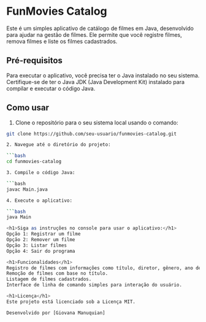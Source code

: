 # FunMovies Catalog

Este é um simples aplicativo de catálogo de filmes em Java, desenvolvido para ajudar na gestão de filmes. Ele permite que você registre filmes, remova filmes e liste os filmes cadastrados.

## Pré-requisitos

Para executar o aplicativo, você precisa ter o Java instalado no seu sistema. Certifique-se de ter o Java JDK (Java Development Kit) instalado para compilar e executar o código Java.

## Como usar

1. Clone o repositório para o seu sistema local usando o comando:
  ```bash
  git clone https://github.com/seu-usuario/funmovies-catalog.git

2. Navegue até o diretório do projeto:

  ```bash
  cd funmovies-catalog

3. Compile o código Java:

  ```bash
  javac Main.java

4. Execute o aplicativo:

  ```bash
  java Main

<h1>Siga as instruções no console para usar o aplicativo:</h1>
Opção 1: Registrar um filme
Opção 2: Remover um filme
Opção 3: Listar filmes
Opção 4: Sair do programa

<h1>Funcionalidades</h1>
Registro de filmes com informações como título, diretor, gênero, ano de lançamento e duração.
Remoção de filmes com base no título.
Listagem de filmes cadastrados.
Interface de linha de comando simples para interação do usuário.

<h1>Licença</h1>
Este projeto está licenciado sob a Licença MIT.

Desenvolvido por [Giovana Manuquian]
